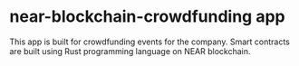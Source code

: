 near-blockchain-crowdfunding app
================================

This app is built for crowdfunding events for the company. Smart contracts are built using Rust programming language on NEAR blockchain.
